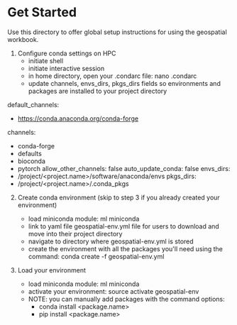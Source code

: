# Get Started

Use this directory to offer global setup instructions for using the geospatial workbook.


1. Configure conda settings on HPC
   - initiate shell
   - initiate interactive session
   - in home directory, open your .condarc file: nano .condarc
   - update channels, envs_dirs, pkgs_dirs fields so environments and packages are installed to your project directory  
   

default_channels:
  - https://conda.anaconda.org/conda-forge

channels:
  - conda-forge
  - defaults
  - bioconda
  - pytorch
allow_other_channels: false
auto_update_conda: false
envs_dirs:
  - /project/<project.name>/software/anaconda/envs
pkgs_dirs:
  - /project/<project.name>/.conda_pkgs

2. Create conda environment (skip to step 3 if you already created your environment)
    - load miniconda module: ml miniconda
    - link to yaml file geospatial-env.yml file for users to download and move into their project directory
    - navigate to directory where geospatial-env.yml is stored
    - create the environment with all the packages you'll need using the command: conda create -f geospatial-env.yml

3. Load your environment
    - load miniconda module: ml miniconda
    - activate your environment: source activate geospatial-env
    - NOTE: you can manually add packages with the command options:
        - conda install <package.name>
        - pip install <package.name>
      